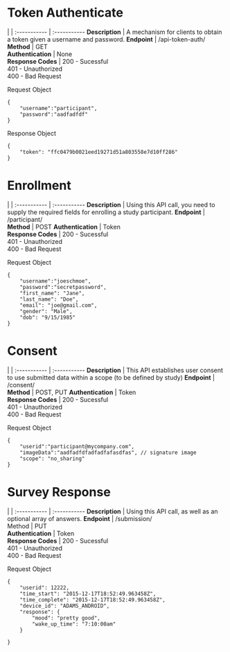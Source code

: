 
# Token Authenticate

|  | 
:----------- | :----------- 
__Description__         | A mechanism for clients to obtain a token given a username and password.
__Endpoint__         | /api-token-auth/
__Method__        | GET  
__Authentication__         | None       
__Response Codes__         | 200 - Sucessful<br/>401 - Unauthorized <br/>400 - Bad Request        

Request Object
```
{   
    "username":"participant",
    "password":"aadfadfdf"
}
```

Response Object
```
{
    "token": "ffc0479b0021eed19271d51a803558e7d10ff286"
}
```


# Enrollment

 |  | 
:----------- | :----------- 
__Description__         | Using this API call, you need to supply the required fields for enrolling a study participant.
__Endpoint__         | /participant/       
__Method__         | POST
__Authentication__         | Token  
__Response Codes__         | 200 - Sucessful<br/>401 - Unauthorized <br/>400 - Bad Request        

Request Object
```
{   
    "username":"joeschmoe",
    "password":"secretpassword",
    "first_name": "Jane",
    "last_name": "Doe",
    "email": "joe@gmail.com",
    "gender": "Male",
    "dob": "9/15/1985"
}

```



# Consent

|  | 
:----------- | :----------- 
__Description__         | This API establishes user consent to use submitted data within a scope (to be defined by study)
__Endpoint__         | /consent/   
__Method__         | POST, PUT 
__Authentication__         | Token          
__Response Codes__         | 200 - Sucessful<br/>401 - Unauthorized <br/>400 - Bad Request

Request Object
```
{   
    "userid":"participant@mycompany.com",
    "imageData":"aadfadfdfadfadfafasdfas", // signature image
    "scope": "no_sharing"
}
```



# Survey Response

|  | 
:----------- | :----------- 
__Description__         | Using this API call, as well as an optional array of answers.
__Endpoint__         | /submission/  
Method         | PUT        
__Authentication__         | Token        
__Response Codes__         | 200 - Sucessful<br/>401 - Unauthorized <br/>400 - Bad Request


Request Object
```
{   
    "userid": 12222,
    "time_start": "2015-12-17T18:52:49.963458Z",
    "time_complete": "2015-12-17T18:52:49.963458Z",
    "device_id": "ADAMS_ANDROID",
    "response": {
    	"mood": "pretty good",
    	"wake_up_time": "7:10:00am"
	}
 
}
```



